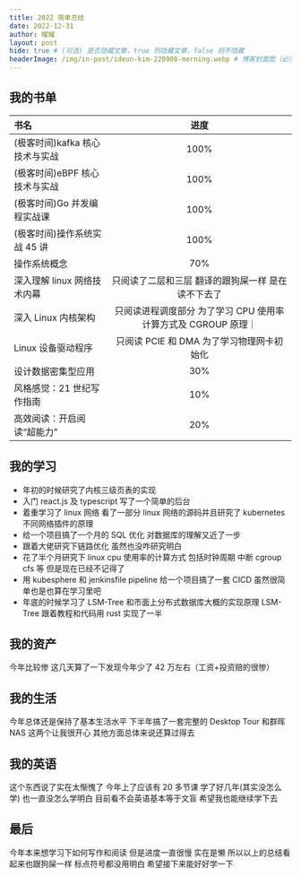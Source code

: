 ```yaml
---
title: 2022 简单总结
date: 2022-12-31
author: 耀耀
layout: post
hide: true # (可选) 是否隐藏文章，true 则隐藏文章，false 则不隐藏
headerImage: /img/in-post/ideun-kim-220908-morning.webp # 博客封面图（必须，即使上一项选了 false，因为图片也需要在首页显示）
---
```


## 我的书单

| 书名                           |                              进度                              |
|:------------------------------ |:--------------------------------------------------------------:|
| (极客时间)kafka 核心技术与实战 |                              100%                              |
| (极客时间)eBPF 核心技术与实战  |                              100%                              |
| (极客时间)Go 并发编程实战课    |                              100%                              |
| (极客时间)操作系统实战 45 讲   |                              100%                              |
| 操作系统概念                   |                              70%                               |
| 深入理解 linux 网络技术内幕    |       只阅读了二层和三层 翻译的跟狗屎一样 是在读不下去了       |
| 深入 Linux 内核架构            | 只阅读进程调度部分 为了学习 CPU 使用率计算方式及 CGROUP 原理｜ |
| Linux 设备驱动程序             |             只阅读 PCIE 和 DMA 为了学习物理网卡初始化             |
| 设计数据密集型应用             |                              30%                               |
| 风格感觉：21 世纪写作指南       |                              10%                               |
| 高效阅读：开启阅读“超能力”                               |    20%                                                            |

## 我的学习

- 年初的时候研究了内核三级页表的实现
- 入门 react.js 及 typescript 写了一个简单的后台
- 着重学习了 linux 网络 看了一部分 linux 网络的源码并且研究了 kubernetes 不同网络插件的原理
- 给一个项目搞了一个月的 SQL 优化 对数据库的理解又近了一步
- 跟着大佬研究下链路优化 虽然也没咋研究明白
- 花了半个月研究下 linux cpu 使用率的计算方式 包括时钟周期 中断 cgroup cfs 等 但是现在已经不记得了
- 用 kubesphere 和 jenkinsfile pipeline 给一个项目搞了一套 CICD 虽然很简单也是也算在学习里吧
- 年底的时候学习了 LSM-Tree 和市面上分布式数据库大概的实现原理 LSM-Tree 跟着教程和代码用 rust 实现了一半

## 我的资产

今年比较惨 这几天算了一下发现今年少了 42 万左右（工资+投资赔的很惨）

## 我的生活

今年总体还是保持了基本生活水平 下半年搞了一套完整的 Desktop Tour 和群晖 NAS 这两个让我很开心 其他方面总体来说还算过得去

## 我的英语

这个东西说了实在太惭愧了 今年上了应该有 20 多节课 学了好几年(其实没怎么学) 也一直没怎么学明白  目前看不会英语基本等于文盲
希望我也能继续学下去

## 最后

今年本来想学习下如何写作和阅读 但是进度一直很慢 实在是懒 所以以上的总结看起来也跟狗屎一样 标点符号都没用明白 希望接下来能好好学一下
